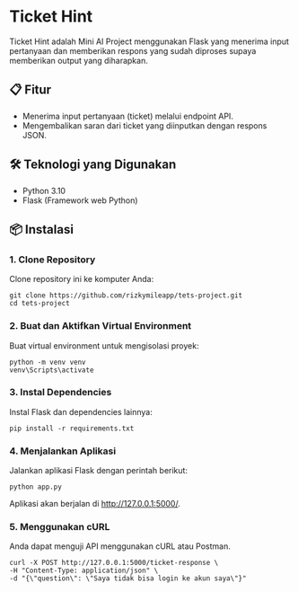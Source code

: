 # Ticket Hint

Ticket Hint adalah Mini AI Project menggunakan Flask yang menerima input pertanyaan dan memberikan respons yang sudah diproses supaya memberikan output yang diharapkan.

## 📋 Fitur
- Menerima input pertanyaan (ticket) melalui endpoint API.
- Mengembalikan saran dari ticket yang diinputkan dengan respons JSON.

## 🛠️ Teknologi yang Digunakan
- Python 3.10
- Flask (Framework web Python)

## 📦 Instalasi

### 1. Clone Repository
Clone repository ini ke komputer Anda:
```
git clone https://github.com/rizkymileapp/tets-project.git
cd tets-project
```

### 2. Buat dan Aktifkan Virtual Environment
Buat virtual environment untuk mengisolasi proyek:
```
python -m venv venv
venv\Scripts\activate
```

### 3. Instal Dependencies
Instal Flask dan dependencies lainnya:
```
pip install -r requirements.txt
```

### 4. Menjalankan Aplikasi
Jalankan aplikasi Flask dengan perintah berikut:
```
python app.py
```
Aplikasi akan berjalan di http://127.0.0.1:5000/.

### 5. Menggunakan cURL
Anda dapat menguji API menggunakan cURL atau Postman.
```
curl -X POST http://127.0.0.1:5000/ticket-response \
-H "Content-Type: application/json" \
-d "{\"question\": \"Saya tidak bisa login ke akun saya\"}"
```



